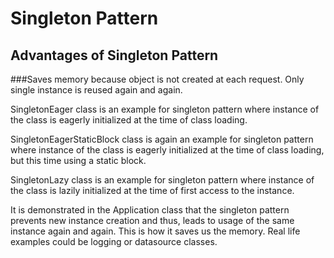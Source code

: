 # Singleton Pattern
## Advantages of Singleton Pattern
###Saves memory because object is not created at each request. Only single instance is reused again and again.


SingletonEager class is an example for singleton pattern where instance of the class is eagerly initialized at the time
of class loading.

SingletonEagerStaticBlock class is again an example for singleton pattern where instance of the class is eagerly initialized at the time
of class loading, but this time using a static block.

SingletonLazy class is an example for singleton pattern where instance of the class is lazily initialized at the time
of first access to the instance.

It is demonstrated in the Application class that the singleton pattern prevents new instance creation and thus, leads to
usage of the same instance again and again. This is how it saves us the memory. Real life examples could be logging or 
datasource classes.
